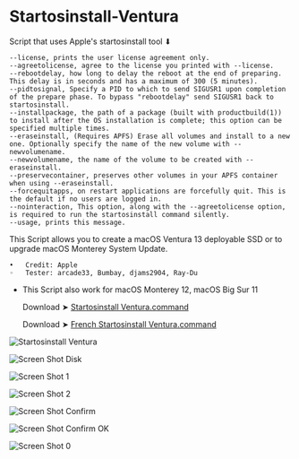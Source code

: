 # Startosinstall-Ventura

Script that uses Apple's startosinstall tool ⬇︎
```
--license, prints the user license agreement only.
--agreetolicense, agree to the license you printed with --license.
--rebootdelay, how long to delay the reboot at the end of preparing. This delay is in seconds and has a maximum of 300 (5 minutes).
--pidtosignal, Specify a PID to which to send SIGUSR1 upon completion of the prepare phase. To bypass "rebootdelay" send SIGUSR1 back to startosinstall.
--installpackage, the path of a package (built with productbuild(1)) to install after the OS installation is complete; this option can be specified multiple times.
--eraseinstall, (Requires APFS) Erase all volumes and install to a new one. Optionally specify the name of the new volume with --newvolumename.
--newvolumename, the name of the volume to be created with --eraseinstall.
--preservecontainer, preserves other volumes in your APFS container when using --eraseinstall.
--forcequitapps, on restart applications are forcefully quit. This is the default if no users are logged in.
--nointeraction, This option, along with the --agreetolicense option, is required to run the startosinstall command silently.
--usage, prints this message.
```


This Script allows you to create a macOS Ventura 13 deployable SSD or to upgrade macOS Monterey System Update.

	•	Credit: Apple
	◦	Tester: arcade33, Bumbay, djams2904, Ray-Du
	
* This Script also work for macOS Monterey 12, macOS Big Sur 11

  
  Download ➤ [Startosinstall Ventura.command](https://github.com/chris1111/Startosinstall-Ventura/raw/Master/Startosinstall%20Ventura.zip)
  
  Download ➤ [French Startosinstall Ventura.command](https://github.com/chris1111/Startosinstall-Ventura/raw/Master/FR%20Startosinstall%20Ventura.zip)
   
  
![Startosinstall Ventura](https://user-images.githubusercontent.com/6248794/180323585-a4cb9ef6-9eb7-4357-bb79-55ed75d6752a.png)

![Screen Shot Disk](https://user-images.githubusercontent.com/6248794/180342523-1d073a6f-dfbe-4755-84ee-9f637fa53b01.png)
  
![Screen Shot 1](https://user-images.githubusercontent.com/6248794/180342518-b99e92d6-3f03-441a-954c-a23cd76046a1.png)

![Screen Shot 2](https://user-images.githubusercontent.com/6248794/180342521-3f8fb708-9544-43df-b2f5-5efc251e190f.png)

![Screen Shot Confirm](https://user-images.githubusercontent.com/6248794/180437725-5eaa37ab-2581-4ae2-a820-7ce29d6c617e.png)

![Screen Shot Confirm OK](https://user-images.githubusercontent.com/6248794/180437748-5bb4b5da-0a5b-4713-a097-5382e84383f5.png)

![Screen Shot 0](https://user-images.githubusercontent.com/6248794/180342516-10d227da-3deb-4a82-9200-11da57bc3198.png)


